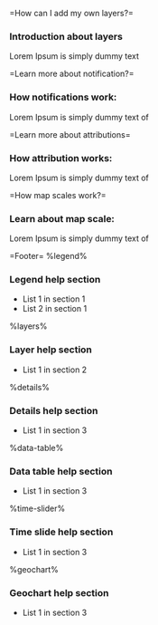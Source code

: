 =How can I add my own layers?=
### Introduction about layers
Lorem Ipsum is simply dummy text 

=Learn more about notification?=
### How notifications work:
Lorem Ipsum is simply dummy text of

=Learn more about attributions=
### How attribution works:
Lorem Ipsum is simply dummy text of

=How map scales work?=
### Learn about map scale:
Lorem Ipsum is simply dummy text of

=Footer=
%legend%
### Legend help section
- List 1 in section 1
- List 2 in section 1

%layers%
### Layer help section
- List 1 in section 2

%details%
### Details help section
- List 1 in section 3

%data-table%
### Data table help section
- List 1 in section 3

%time-slider%
### Time slide help section
- List 1 in section 3

%geochart%
### Geochart help section
- List 1 in section 3